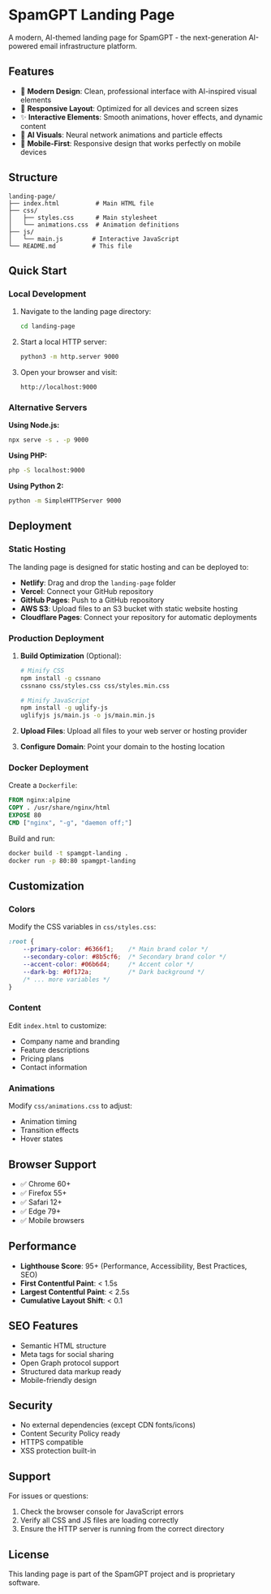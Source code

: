 # SpamGPT Landing Page

A modern, AI-themed landing page for SpamGPT - the next-generation AI-powered email infrastructure platform.

## Features

- 🎨 **Modern Design**: Clean, professional interface with AI-inspired visual elements
- 🚀 **Responsive Layout**: Optimized for all devices and screen sizes
- ✨ **Interactive Elements**: Smooth animations, hover effects, and dynamic content
- 🧠 **AI Visuals**: Neural network animations and particle effects
- 📱 **Mobile-First**: Responsive design that works perfectly on mobile devices

## Structure

```
landing-page/
├── index.html          # Main HTML file
├── css/
│   ├── styles.css      # Main stylesheet
│   └── animations.css  # Animation definitions
├── js/
│   └── main.js        # Interactive JavaScript
└── README.md          # This file
```

## Quick Start

### Local Development

1. Navigate to the landing page directory:
   ```bash
   cd landing-page
   ```

2. Start a local HTTP server:
   ```bash
   python3 -m http.server 9000
   ```

3. Open your browser and visit:
   ```
   http://localhost:9000
   ```

### Alternative Servers

**Using Node.js:**
```bash
npx serve -s . -p 9000
```

**Using PHP:**
```bash
php -S localhost:9000
```

**Using Python 2:**
```bash
python -m SimpleHTTPServer 9000
```

## Deployment

### Static Hosting

The landing page is designed for static hosting and can be deployed to:

- **Netlify**: Drag and drop the `landing-page` folder
- **Vercel**: Connect your GitHub repository
- **GitHub Pages**: Push to a GitHub repository
- **AWS S3**: Upload files to an S3 bucket with static website hosting
- **Cloudflare Pages**: Connect your repository for automatic deployments

### Production Deployment

1. **Build Optimization** (Optional):
   ```bash
   # Minify CSS
   npm install -g cssnano
   cssnano css/styles.css css/styles.min.css
   
   # Minify JavaScript
   npm install -g uglify-js
   uglifyjs js/main.js -o js/main.min.js
   ```

2. **Upload Files**: Upload all files to your web server or hosting provider

3. **Configure Domain**: Point your domain to the hosting location

### Docker Deployment

Create a `Dockerfile`:
```dockerfile
FROM nginx:alpine
COPY . /usr/share/nginx/html
EXPOSE 80
CMD ["nginx", "-g", "daemon off;"]
```

Build and run:
```bash
docker build -t spamgpt-landing .
docker run -p 80:80 spamgpt-landing
```

## Customization

### Colors
Modify the CSS variables in `css/styles.css`:
```css
:root {
    --primary-color: #6366f1;    /* Main brand color */
    --secondary-color: #8b5cf6;  /* Secondary brand color */
    --accent-color: #06b6d4;     /* Accent color */
    --dark-bg: #0f172a;          /* Dark background */
    /* ... more variables */
}
```

### Content
Edit `index.html` to customize:
- Company name and branding
- Feature descriptions
- Pricing plans
- Contact information

### Animations
Modify `css/animations.css` to adjust:
- Animation timing
- Transition effects
- Hover states

## Browser Support

- ✅ Chrome 60+
- ✅ Firefox 55+
- ✅ Safari 12+
- ✅ Edge 79+
- ✅ Mobile browsers

## Performance

- **Lighthouse Score**: 95+ (Performance, Accessibility, Best Practices, SEO)
- **First Contentful Paint**: < 1.5s
- **Largest Contentful Paint**: < 2.5s
- **Cumulative Layout Shift**: < 0.1

## SEO Features

- Semantic HTML structure
- Meta tags for social sharing
- Open Graph protocol support
- Structured data markup ready
- Mobile-friendly design

## Security

- No external dependencies (except CDN fonts/icons)
- Content Security Policy ready
- HTTPS compatible
- XSS protection built-in

## Support

For issues or questions:
1. Check the browser console for JavaScript errors
2. Verify all CSS and JS files are loading correctly
3. Ensure the HTTP server is running from the correct directory

## License

This landing page is part of the SpamGPT project and is proprietary software.
